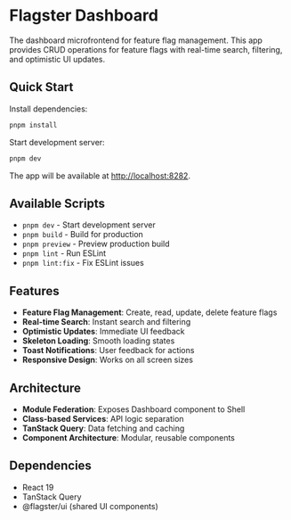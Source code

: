 # Flagster Dashboard

The dashboard microfrontend for feature flag management. This app provides CRUD operations for feature flags with real-time search, filtering, and optimistic UI updates.

## Quick Start

Install dependencies:
```bash
pnpm install
```

Start development server:
```bash
pnpm dev
```

The app will be available at [http://localhost:8282](http://localhost:8282).

## Available Scripts

- `pnpm dev` - Start development server
- `pnpm build` - Build for production
- `pnpm preview` - Preview production build
- `pnpm lint` - Run ESLint
- `pnpm lint:fix` - Fix ESLint issues

## Features

- **Feature Flag Management**: Create, read, update, delete feature flags
- **Real-time Search**: Instant search and filtering
- **Optimistic Updates**: Immediate UI feedback
- **Skeleton Loading**: Smooth loading states
- **Toast Notifications**: User feedback for actions
- **Responsive Design**: Works on all screen sizes

## Architecture

- **Module Federation**: Exposes Dashboard component to Shell
- **Class-based Services**: API logic separation
- **TanStack Query**: Data fetching and caching
- **Component Architecture**: Modular, reusable components

## Dependencies

- React 19
- TanStack Query
- @flagster/ui (shared UI components)
